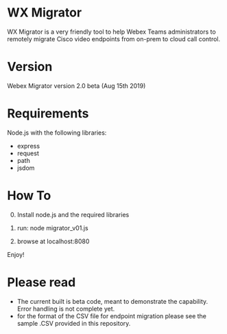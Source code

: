 # WX Migrator
WX Migrator is a very friendly tool to help Webex Teams administrators to remotely migrate Cisco video endpoints from on-prem to cloud call control.

# Version
Webex Migrator version 2.0 beta (Aug 15th 2019)

# Requirements
Node.js with the following libraries: 
- express
- request
- path
- jsdom

# How To

0) Install node.js and the required libraries

1) run: node migrator_v01.js

2) browse at localhost:8080

Enjoy!

# Please read

- The current built is beta code, meant to demonstrate the capability. Error handling is not complete yet.
- for the format of the CSV file for endpoint migration please see the sample .CSV provided in this repository.



